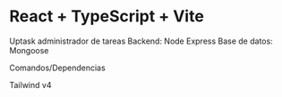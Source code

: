# React + TypeScript + Vite
Uptask administrador de tareas
Backend: Node Express
Base de datos: Mongoose

Comandos/Dependencias

Tailwind v4

